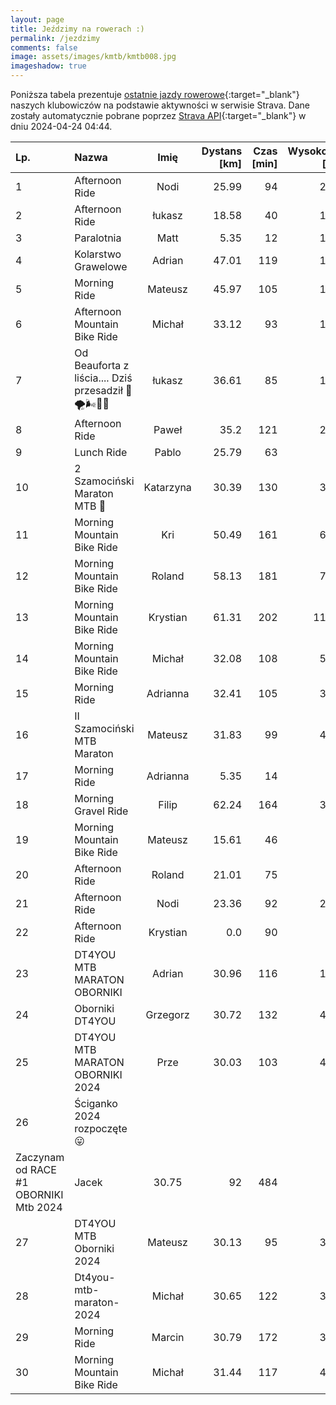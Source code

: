 ```yaml
---
layout: page
title: Jeździmy na rowerach :)
permalink: /jezdzimy
comments: false
image: assets/images/kmtb/kmtb008.jpg
imageshadow: true
---
```


Poniższa tabela prezentuje [ostatnie jazdy rowerowe](https://www.strava.com/clubs/336381){:target="_blank"} naszych klubowiczów na podstawie aktywności w serwisie Strava. Dane zostały automatycznie pobrane poprzez [Strava API](https://developers.strava.com/docs/reference/#api-Clubs-getClubActivitiesById){:target="_blank"} w dniu 2024-04-24 04:44.

Lp. | Nazwa | Imię | Dystans [km] | Czas [min] | Wysokość [m]
:--- | :--- | :---: | ---: | ---: | ---:
1|Afternoon Ride|Nodi|25.99|94|246
2|Afternoon Ride|łukasz|18.58|40|115
3|Paralotnia|Matt|5.35|12|146
4|Kolarstwo Grawelowe|Adrian|47.01|119|118
5|Morning Ride|Mateusz|45.97|105|112
6|Afternoon Mountain Bike Ride|Michał|33.12|93|172
7|Od Beauforta z liścia.... Dziś przesadził 😤🌪️🌬️💨😎|łukasz|36.61|85|112
8|Afternoon Ride|Paweł|35.2|121|241
9|Lunch Ride|Pablo|25.79|63|34
10|2 Szamociński Maraton MTB 🚴|Katarzyna|30.39|130|309
11|Morning Mountain Bike Ride|Kri|50.49|161|614
12|Morning Mountain Bike Ride|Roland|58.13|181|717
13|Morning Mountain Bike Ride|Krystian|61.31|202|1155
14|Morning Mountain Bike Ride|Michał|32.08|108|537
15|Morning Ride|Adrianna|32.41|105|391
16|II Szamociński MTB Maraton|Mateusz|31.83|99|412
17|Morning Ride|Adrianna|5.35|14|23
18|Morning Gravel Ride|Filip|62.24|164|310
19|Morning Mountain Bike Ride|Mateusz|15.61|46|96
20|Afternoon Ride|Roland|21.01|75|
21|Afternoon Ride|Nodi|23.36|92|228
22|Afternoon Ride|Krystian|0.0|90|
23|DT4YOU MTB MARATON OBORNIKI|Adrian|30.96|116|158
24|Oborniki DT4YOU|Grzegorz|30.72|132|481
25|DT4YOU MTB MARATON OBORNIKI 2024|Prze|30.03|103|456
26|Ściganko 2024 rozpoczęte😛
Zaczynam od RACE #1 OBORNIKI Mtb 2024|Jacek|30.75|92|484
27|DT4YOU MTB Oborniki 2024|Mateusz|30.13|95|395
28|Dt4you-mtb-maraton-2024|Michał|30.65|122|366
29|Morning Ride|Marcin|30.79|172|315
30|Morning Mountain Bike Ride|Michał|31.44|117|452

